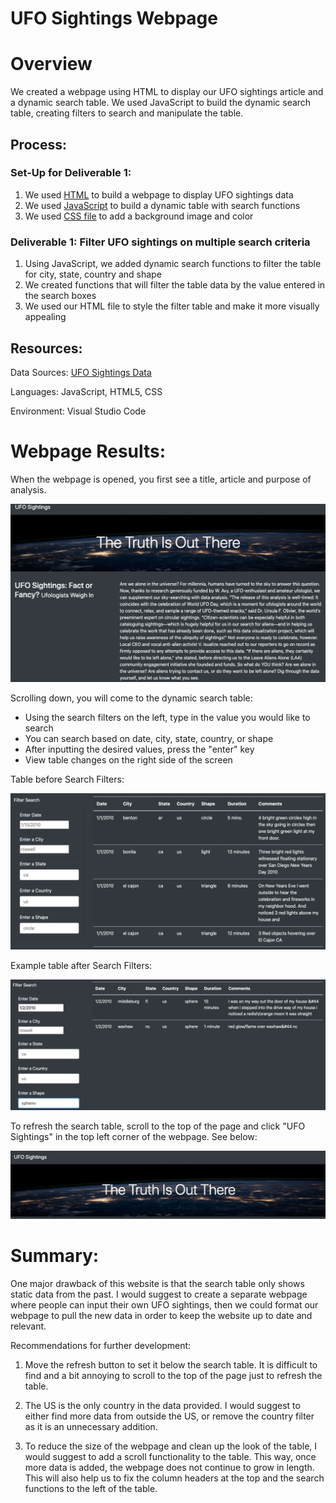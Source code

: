 # UFO Sightings Webpage

# Overview

We created a webpage using HTML to display our UFO sightings article and a dynamic search table. We used JavaScript to build the dynamic search table, creating filters to search and manipulate the table. 

## Process:
### Set-Up for Deliverable 1:
1. We used [HTML](https://github.com/corispade/UFO_Sightings/blob/main/index.html) to build a webpage to display UFO sightings data
2. We used [JavaScript](https://github.com/corispade/UFO_Sightings/blob/main/static/js/app.js) to build a dynamic table with search functions
3. We used [CSS file](https://github.com/corispade/UFO_Sightings/blob/main/static/css/style.css) to add a background image and color

### Deliverable 1: Filter UFO sightings on multiple search criteria
1. Using JavaScript, we added dynamic search functions to filter the table for city, state, country and shape
2. We created functions that will filter the table data by the value entered in the search boxes
3. We used our HTML file to style the filter table and make it more visually appealing

## Resources:
Data Sources: [UFO Sightings Data](https://github.com/corispade/UFO_Sightings/blob/main/static/js/data.js)

Languages: JavaScript, HTML5, CSS

Environment: Visual Studio Code

# Webpage Results:

When the webpage is opened, you first see a title, article and purpose of analysis. 

![image](https://github.com/corispade/UFO_Sightings/blob/main/static/images/top_website.png)

Scrolling down, you will come to the dynamic search table:
* Using the search filters on the left, type in the value you would like to search
* You can search based on date, city, state, country, or shape
* After inputting the desired values, press the "enter" key
* View table changes on the right side of the screen

Table before Search Filters:

![image](https://github.com/corispade/UFO_Sightings/blob/main/static/images/bottom_website.png)

Example table after Search Filters:

![image](https://github.com/corispade/UFO_Sightings/blob/main/static/images/bottom_website_filter.png)

To refresh the search table, scroll to the top of the page and click "UFO Sightings" in the top left corner of the webpage. See below:

![image](https://github.com/corispade/UFO_Sightings/blob/main/static/images/refresh.png)

# Summary:
One major drawback of this website is that the search table only shows static data from the past. I would suggest to create a separate webpage where people can input their own UFO sightings, then we could format our webpage to pull the new data in order to keep the website up to date and relevant. 

Recommendations for further development:

1. Move the refresh button to set it below the search table. It is difficult to find and a bit annoying to scroll to the top of the page just to refresh the table.

2. The US is the only country in the data provided. I would suggest to either find more data from outside the US, or remove the country filter as it is an unnecessary addition. 

3. To reduce the size of the webpage and clean up the look of the table, I would suggest to add a scroll functionality to the table. This way, once more data is added, the webpage does not continue to grow in length. This will also help us to fix the column headers at the top and the search functions to the left of the table.